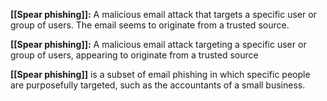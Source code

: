 **[[Spear phishing]]:** A malicious email attack that targets a specific user or group of users. The email seems to originate from a trusted source.

**[[Spear phishing]]:** A malicious email attack targeting a specific user or group of users, appearing to originate from a trusted source

**[[Spear phishing]]** is a subset of email phishing in which specific people are purposefully targeted, such as the accountants of a small business.